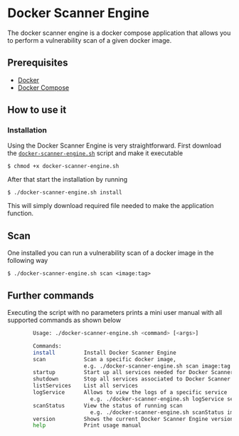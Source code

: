 # Docker Scanner Engine

The docker scanner engine is a docker compose application that allows you to perform a vulnerability scan of a given docker image.

## Prerequisites
- [Docker](https://docs.docker.com/install/linux/docker-ce/ubuntu/#install-using-the-convenience-script)
- [Docker Compose](https://docs.docker.com/compose/install/#install-compose-on-linux-systems)

## How to use it

### Installation
Using the Docker Scanner Engine is very straightforward. First download the [`docker-scanner-engine.sh`](https://raw.githubusercontent.com/MeterianHQ/docker-scanner-engine/master/docker-scanner-engine.sh) script and make it executable

    $ chmod +x docker-scanner-engine.sh

After that start the installation by running

    $ ./docker-scanner-engine.sh install

This will simply download required file needed to make the application function.

## Scan
One installed you can run a vulnerability scan of a docker image in the following way

    $ ./docker-scanner-engine.sh scan <image:tag>

## Further commands

Executing the script with no parameters prints a mini user manual with all supported commands as shown below

```bash
        Usage: ./docker-scanner-engine.sh <command> [<args>]

        Commands:
        install         Install Docker Scanner Engine
        scan            Scan a specific docker image,
                        e.g. ./docker-scanner-engine.sh scan image:tag
        startup         Start up all services needed for Docker Scanner Engine to function
        shutdown        Stop all services associated to Docker Scanner Engine
        listServices    List all services
        logService      Allows to view the logs of a specific service
                          e.g. ./docker-scanner-engine.sh logService service_name
        scanStatus      View the status of running scan
                          e.g. ./docker-scanner-engine.sh scanStatus image:tag
        version         Shows the current Docker Scanner Engine version
        help            Print usage manual

```
